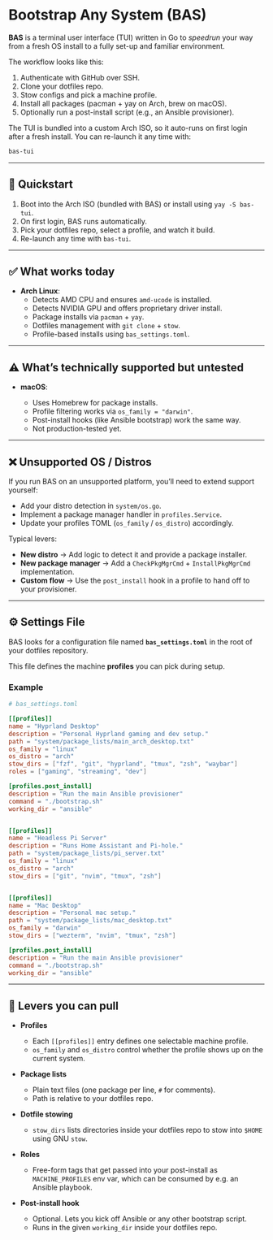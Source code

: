 # Bootstrap Any System (BAS)

**BAS** is a terminal user interface (TUI) written in Go to *speedrun* your way from a fresh OS install to a fully set-up and familiar environment.

The workflow looks like this:

1. Authenticate with GitHub over SSH.
2. Clone your dotfiles repo.
3. Stow configs and pick a machine profile.
4. Install all packages (pacman + yay on Arch, brew on macOS).
5. Optionally run a post-install script (e.g., an Ansible provisioner).

The TUI is bundled into a custom Arch ISO, so it auto-runs on first login after a fresh install. You can re-launch it any time with:

```bash
bas-tui
```
---

## 🚀 Quickstart
1. Boot into the Arch ISO (bundled with BAS) or install using `yay -S bas-tui`.
2. On first login, BAS runs automatically.
3. Pick your dotfiles repo, select a profile, and watch it build.
4. Re-launch any time with `bas-tui`.

---

## ✅ What works today

* **Arch Linux**:
  * Detects AMD CPU and ensures `amd-ucode` is installed.
  * Detects NVIDIA GPU and offers proprietary driver install.
  * Package installs via `pacman` + `yay`.
  * Dotfiles management with `git clone` + `stow`.
  * Profile-based installs using `bas_settings.toml`.

---

## ⚠️ What’s technically supported but untested

* **macOS**:

  * Uses Homebrew for package installs.
  * Profile filtering works via `os_family = "darwin"`.
  * Post-install hooks (like Ansible bootstrap) work the same way.
  * Not production-tested yet.

---

## ❌ Unsupported OS / Distros

If you run BAS on an unsupported platform, you’ll need to extend support yourself:

  * Add your distro detection in `system/os.go`.
  * Implement a package manager handler in `profiles.Service`.
  * Update your profiles TOML (`os_family` / `os_distro`) accordingly.

Typical levers:

  * **New distro** → Add logic to detect it and provide a package installer.
  * **New package manager** → Add a `CheckPkgMgrCmd` + `InstallPkgMgrCmd` implementation.
  * **Custom flow** → Use the `post_install` hook in a profile to hand off to your provisioner.

---

## ⚙️ Settings File

BAS looks for a configuration file named **`bas_settings.toml`** in the root of your dotfiles repository.

This file defines the machine **profiles** you can pick during setup.

### Example

```toml
# bas_settings.toml

[[profiles]]
name = "Hyprland Desktop"
description = "Personal Hyprland gaming and dev setup."
path = "system/package_lists/main_arch_desktop.txt"
os_family = "linux"
os_distro = "arch"
stow_dirs = ["fzf", "git", "hyprland", "tmux", "zsh", "waybar"]
roles = ["gaming", "streaming", "dev"]

[profiles.post_install]
description = "Run the main Ansible provisioner"
command = "./bootstrap.sh"
working_dir = "ansible"


[[profiles]]
name = "Headless Pi Server"
description = "Runs Home Assistant and Pi-hole."
path = "system/package_lists/pi_server.txt"
os_family = "linux"
os_distro = "arch"
stow_dirs = ["git", "nvim", "tmux", "zsh"]


[[profiles]]
name = "Mac Desktop"
description = "Personal mac setup."
path = "system/package_lists/mac_desktop.txt"
os_family = "darwin"
stow_dirs = ["wezterm", "nvim", "tmux", "zsh"]

[profiles.post_install]
description = "Run the main Ansible provisioner"
command = "./bootstrap.sh"
working_dir = "ansible"
```

---

## 🔧 Levers you can pull

* **Profiles**

  * Each `[[profiles]]` entry defines one selectable machine profile.
  * `os_family` and `os_distro` control whether the profile shows up on the current system.

* **Package lists**

  * Plain text files (one package per line, `#` for comments).
  * Path is relative to your dotfiles repo.

* **Dotfile stowing**

  * `stow_dirs` lists directories inside your dotfiles repo to stow into `$HOME` using GNU `stow`.

* **Roles**

  * Free-form tags that get passed into your post-install as `MACHINE_PROFILES` env var, which can be consumed by e.g. an Ansible playbook.

* **Post-install hook**

  * Optional. Lets you kick off Ansible or any other bootstrap script.
  * Runs in the given `working_dir` inside your dotfiles repo.
